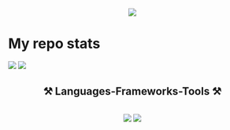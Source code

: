 <h1 align="center">
    <img src="https://readme-typing-svg.herokuapp.com/?font=Righteous&size=35&center=true&vCenter=true&width=500&height=70&duration=4000&lines=Hi+There!+👋;+I'm+Panjoel!;" />
</h1>

# My repo stats
<img src="https://github-readme-stats.vercel.app/api?username=Panjiiiiiii&show_icons=true&theme=tokyonight"/>
<img src="https://github-readme-stats.vercel.app/api/top-langs/?username=Panjiiiiiii&layout=donut&theme=tokyonight"/>

<h2 align="center">⚒️ Languages-Frameworks-Tools ⚒️</h2>
<br/>
<div align="center">
    <img src="https://skillicons.dev/icons?i=react,bootstrap,mui,html,css,vscode,github,figma,tailwind,git" />
    <img src="https://skillicons.dev/icons?i=nodejs,python,javascript,express,java,mysql" /><br>
</div>
